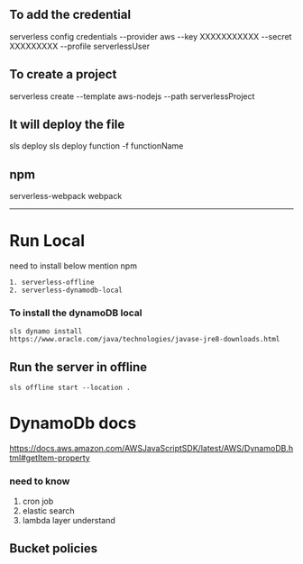 ## To add the credential
serverless config credentials --provider aws --key XXXXXXXXXXX --secret XXXXXXXXX --profile serverlessUser

## To create a project
serverless create --template aws-nodejs --path serverlessProject

## It will deploy the file
sls deploy
sls deploy function -f functionName

## npm
serverless-webpack
webpack


----------------------------
# Run Local
need to install below mention npm

    1. serverless-offline
    2. serverless-dynamodb-local

### To install the dynamoDB local
    sls dynamo install
    https://www.oracle.com/java/technologies/javase-jre8-downloads.html

## Run the server in offline
    sls offline start --location .

# DynamoDb docs
https://docs.aws.amazon.com/AWSJavaScriptSDK/latest/AWS/DynamoDB.html#getItem-property


### need to know
1. cron job
2. elastic search
3. lambda layer understand


## Bucket policies